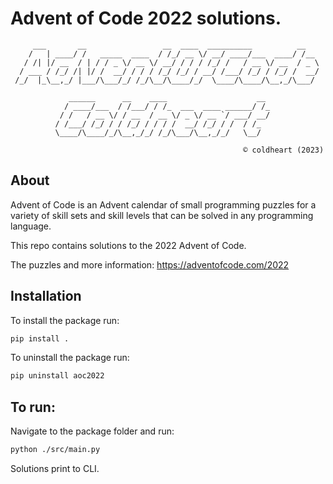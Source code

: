 
# Advent of Code 2022 solutions.
~~~
     ___       __                 __  ____  __________          __
    /   | ____/ /   _____  ____  / /_/ __ \/ __/ ____/___  ____/ /__
   / /| |/ __  / | / / _ \/ __ \/ __/ / / / /_/ /   / __ \/ __  / _ \
  / ___ / /_/ /| |/ /  __/ / / / /_/ /_/ / __/ /___/ /_/ / /_/ /  __/
 /_/  |_\__,_/ |___/\___/_/ /_/\__/\____/_/  \____/\____/\__,_/\___/

             ______      __    ____                    __
            / ____/___  / /___/ / /_  ___  ____ ______/ /_
           / /   / __ \/ / __  / __ \/ _ \/ __ `/ ___/ __/
          / /___/ /_/ / / /_/ / / / /  __/ /_/ / /  / /_
          \____/\____/_/\__,_/_/ /_/\___/\__,_/_/   \__/

                                                    © coldheart (2023)
~~~

## About
Advent of Code is an Advent calendar of small programming puzzles for a variety of skill sets and skill levels that can be solved in any programming language.

This repo contains solutions to the 2022 Advent of Code.

The puzzles and more information:
https://adventofcode.com/2022

## Installation
To install the package run:
~~~bash
pip install .
~~~

To uninstall the package run:
~~~bash
pip uninstall aoc2022
~~~

## To run:
Navigate to the package folder and run:
~~~bash
python ./src/main.py
~~~
Solutions print to CLI.
